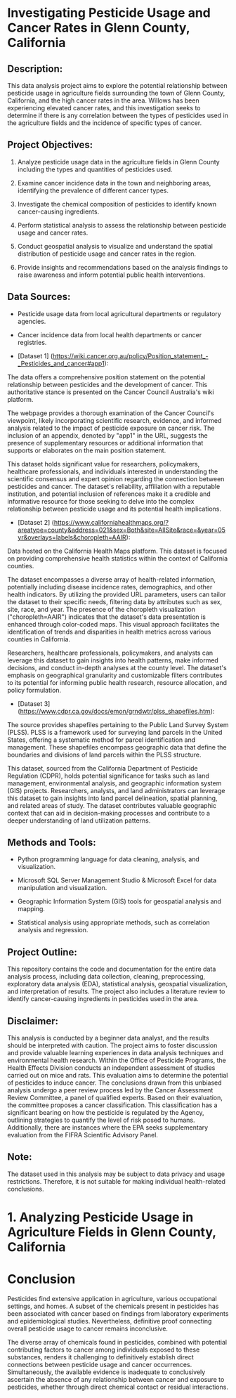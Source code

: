 # Investigating Pesticide Usage and Cancer Rates in Glenn County, California

## Description:

This data analysis project aims to explore the potential relationship between pesticide usage in agriculture fields surrounding the town of Glenn County, California, and the high cancer rates in the area. Willows has been experiencing elevated cancer rates, and this investigation seeks to determine if there is any correlation between the types of pesticides used in the agriculture fields and the incidence of specific types of cancer.

## Project Objectives:

1. Analyze pesticide usage data in the agriculture fields in Glenn County including the types and quantities of pesticides used.
   
2. Examine cancer incidence data in the town and neighboring areas, identifying the prevalence of different cancer types.
   
3. Investigate the chemical composition of pesticides to identify known cancer-causing ingredients.
   
4. Perform statistical analysis to assess the relationship between pesticide usage and cancer rates.
   
5. Conduct geospatial analysis to visualize and understand the spatial distribution of pesticide usage and cancer rates in the region.
    
6. Provide insights and recommendations based on the analysis findings to raise awareness and inform potential public health interventions.
    

## Data Sources:

- Pesticide usage data from local agricultural departments or regulatory agencies.
  
- Cancer incidence data from local health departments or cancer registries.

- [Dataset 1] (https://wiki.cancer.org.au/policy/Position_statement_-_Pesticides_and_cancer#app1):

The data offers a comprehensive position statement on the potential relationship between pesticides and the development of cancer. This authoritative stance is presented on the Cancer Council Australia's wiki platform.

The webpage provides a thorough examination of the Cancer Council's viewpoint, likely incorporating scientific research, evidence, and informed analysis related to the impact of pesticide exposure on cancer risk. The inclusion of an appendix, denoted by "app1" in the URL, suggests the presence of supplementary resources or additional information that supports or elaborates on the main position statement.

This dataset holds significant value for researchers, policymakers, healthcare professionals, and individuals interested in understanding the scientific consensus and expert opinion regarding the connection between pesticides and cancer. The dataset's reliability, affiliation with a reputable institution, and potential inclusion of references make it a credible and informative resource for those seeking to delve into the complex relationship between pesticide usage and its potential health implications.

- [Dataset 2] (https://www.californiahealthmaps.org/?areatype=county&address=021&sex=Both&site=AllSite&race=&year=05yr&overlays=labels&choropleth=AAIR):

Data hosted on the California Health Maps platform. This dataset is focused on providing comprehensive health statistics within the context of California counties.

The dataset encompasses a diverse array of health-related information, potentially including disease incidence rates, demographics, and other health indicators. By utilizing the provided URL parameters, users can tailor the dataset to their specific needs, filtering data by attributes such as sex, site, race, and year. The presence of the choropleth visualization ("choropleth=AAIR") indicates that the dataset's data presentation is enhanced through color-coded maps. This visual approach facilitates the identification of trends and disparities in health metrics across various counties in California.

Researchers, healthcare professionals, policymakers, and analysts can leverage this dataset to gain insights into health patterns, make informed decisions, and conduct in-depth analyses at the county level. The dataset's emphasis on geographical granularity and customizable filters contributes to its potential for informing public health research, resource allocation, and policy formulation.
  
- [Dataset 3] (https://www.cdpr.ca.gov/docs/emon/grndwtr/plss_shapefiles.htm):

The source provides shapefiles pertaining to the Public Land Survey System (PLSS). PLSS is a framework used for surveying land parcels in the United States, offering a systematic method for parcel identification and management. These shapefiles encompass geographic data that define the boundaries and divisions of land parcels within the PLSS structure.

This dataset, sourced from the California Department of Pesticide Regulation (CDPR), holds potential significance for tasks such as land management, environmental analysis, and geographic information system (GIS) projects. Researchers, analysts, and land administrators can leverage this dataset to gain insights into land parcel delineation, spatial planning, and related areas of study. The dataset contributes valuable geographic context that can aid in decision-making processes and contribute to a deeper understanding of land utilization patterns.

## Methods and Tools:

- Python programming language for data cleaning, analysis, and visualization.

- Microsoft SQL Server Management Studio & Microsoft Excel for data manipulation and visualization.

- Geographic Information System (GIS) tools for geospatial analysis and mapping.

- Statistical analysis using appropriate methods, such as correlation analysis and regression.

## Project Outline:

This repository contains the code and documentation for the entire data analysis process, including data collection, cleaning, preprocessing, exploratory data analysis (EDA), statistical analysis, geospatial visualization, and interpretation of results. The project also includes a literature review to identify cancer-causing ingredients in pesticides used in the area.

## Disclaimer:

This analysis is conducted by a beginner data analyst, and the results should be interpreted with caution. The project aims to foster discussion and provide valuable learning experiences in data analysis techniques and environmental health research. Within the Office of Pesticide Programs, the Health Effects Division conducts an independent assessment of studies carried out on mice and rats. This evaluation aims to determine the potential of pesticides to induce cancer. The conclusions drawn from this unbiased analysis undergo a peer review process led by the Cancer Assessment Review Committee, a panel of qualified experts. Based on their evaluation, the committee proposes a cancer classification. This classification has a significant bearing on how the pesticide is regulated by the Agency, outlining strategies to quantify the level of risk posed to humans. Additionally, there are instances where the EPA seeks supplementary evaluation from the FIFRA Scientific Advisory Panel.

## Note:

The dataset used in this analysis may be subject to data privacy and usage restrictions. Therefore, it is not suitable for making individual health-related conclusions.

# 1. Analyzing Pesticide Usage in Agriculture Fields in Glenn County, California

# Conclusion 
Pesticides find extensive application in agriculture, various occupational settings, and homes. A subset of the chemicals present in pesticides has been associated with cancer based on findings from laboratory experiments and epidemiological studies. Nevertheless, definitive proof connecting overall pesticide usage to cancer remains inconclusive.

The diverse array of chemicals found in pesticides, combined with potential contributing factors to cancer among individuals exposed to these substances, renders it challenging to definitively establish direct connections between pesticide usage and cancer occurrences. Simultaneously, the available evidence is inadequate to conclusively ascertain the absence of any relationship between cancer and exposure to pesticides, whether through direct chemical contact or residual interactions.
